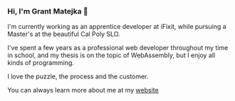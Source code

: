 ### Hi, I'm Grant Matejka 🌽

I'm currently working as an apprentice developer at iFixit, while pursuing a Master's at the beautiful Cal Poly SLO.

I've spent a few years as a professional web developer throughout my time in school, and my thesis is on the topic of WebAssembly, but I enjoy all kinds of programming. 

I love the puzzle, the process and the customer.

You can always learn more about me at my [website](https://www.grantmatejka.com)
